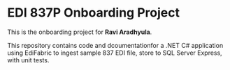 # EDI 837P Onboarding Project

This is the onboarding project for **Ravi Aradhyula**.  

This repository contains code and dcoumentationfor a .NET C# application using EdiFabric to ingest sample 837 EDI file, store to SQL Server Express, with unit tests.

